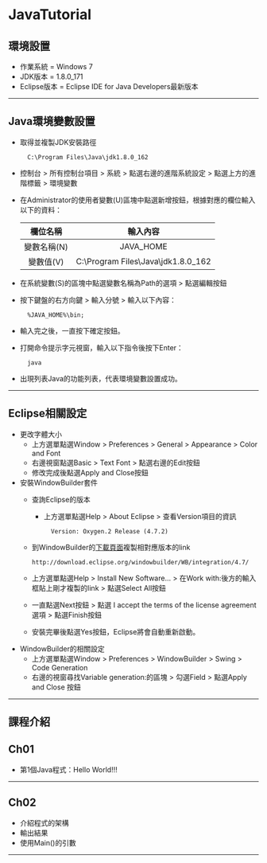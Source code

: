 # JavaTutorial
## 環境設置
* 作業系統 = Windows 7
* JDK版本 = 1.8.0_171
* Eclipse版本 = Eclipse IDE for Java Developers最新版本
* * *
## Java環境變數設置
* 取得並複製JDK安裝路徑  
 
        C:\Program Files\Java\jdk1.8.0_162
 
* 控制台 &gt; 所有控制台項目 &gt; 系統 &gt; 點選右邊的進階系統設定 &gt; 點選上方的進階標籤 &gt; 環境變數
* 在Administrator的使用者變數(U)區塊中點選新增按鈕，根據對應的欄位輸入以下的資料：  
 
    | 欄位名稱      | 輸入內容                            |
    |:-------------:|:-----------------------------------:|
    | 變數名稱(N)   | JAVA_HOME                           |
    | 變數值(V)     | C:\Program Files\Java\jdk1.8.0_162  |
 
* 在系統變數(S)的區塊中點選變數名稱為Path的選項 &gt; 點選編輯按鈕
* 按下鍵盤的右方向鍵 &gt; 輸入分號 &gt; 輸入以下內容：  
 
        %JAVA_HOME%\bin;
 
* 輸入完之後，一直按下確定按鈕。
* 打開命令提示字元視窗，輸入以下指令後按下Enter：  
 
        java
 
* 出現列表Java的功能列表，代表環境變數設置成功。
* * *
## Eclipse相關設定
* 更改字體大小
  * 上方選單點選Window &gt; Preferences &gt; General &gt; Appearance &gt; Color and Font
  * 右邊視窗點選Basic &gt; Text Font &gt; 點選右邊的Edit按鈕
  * 修改完成後點選Apply and Close按鈕
* 安裝WindowBuilder套件
  * 查詢Eclipse的版本
    * 上方選單點選Help &gt; About Eclipse &gt; 查看Version項目的資訊  
	 
	        Version: Oxygen.2 Release (4.7.2)
	 
  * 到WindowBuilder的[下載頁面](http://www.eclipse.org/windowbuilder/download.php "Installing WindowBuilder Pro | Teh Eclipse Foundation")複製相對應版本的link  
 
        http://download.eclipse.org/windowbuilder/WB/integration/4.7/
 
  * 上方選單點選Help &gt; Install New Software... &gt; 在Work with:後方的輸入框貼上剛才複製的link &gt; 點選Select All按鈕
  * 一直點選Next按鈕 &gt; 點選 I accept the terms of the license agreement選項 &gt; 點選Finish按鈕
  * 安裝完畢後點選Yes按鈕，Eclipse將會自動重新啟動。
* WindowBuilder的相關設定
  * 上方選單點選Window &gt; Preferences &gt; WindowBuilder &gt; Swing &gt; Code Generation
  * 右邊的視窗尋找Variable generation:的區塊 &gt; 勾選Field &gt; 點選Apply and Close 按鈕
* * *
## 課程介紹
## Ch01
* 第1個Java程式：Hello World!!!
* * *
## Ch02
* 介紹程式的架構
* 輸出結果
* 使用Main()的引數
* * *
